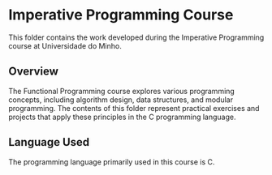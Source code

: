 # Imperative Programming Course

This folder contains the work developed during the Imperative Programming course at Universidade do Minho.

## Overview

The Functional Programming course explores various programming concepts, including algorithm design, data structures, and modular programming. The contents of this folder represent practical exercises and projects that apply these principles in the C programming language.

## Language Used

The programming language primarily used in this course is C.

